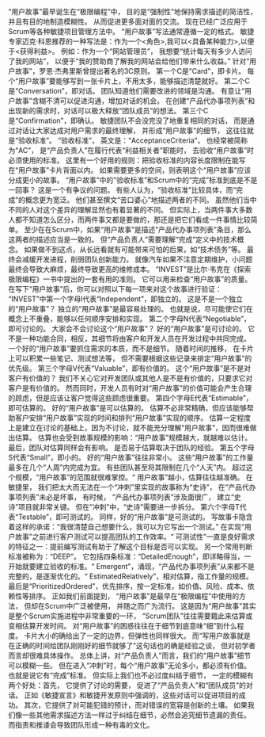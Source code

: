 “用户故事”最早诞生在“极限编程”中，
目的是“强制性”地保持需求描述的简洁性，
并且有目的地制造模糊性。
从而促进更多面对面的交流。
现在已经广泛应用于Scrum等各种敏捷项目管理方法中。
“用户故事”写法通常遵循一定的格式。
敏捷专家迈克·科恩推荐的一种写法是：作为一个<角色>,我可以<具备某种能力>,以便于<获得利益>。
例如：作为一个“网站管理员”，
我想要“统计每天有多少人访问了我的网站”，
以便于“我的赞助商了解我的网站会给他们带来什么收益。”
针对“用户故事”，罗恩·杰弗里斯曾提出著名的3C原则。
第一个C是“Card”，即卡片。
每个“用户故事”要能够写到一张卡片上，不用太多，能够描述清楚就好。
第二个C是“Conversation”，即对话。
团队知道他们需要改进的领域是沟通。
有意让“用户故事”含糊不清可以促进沟通，增加对话的机会。
在创建“产品代办事项列表”和出现新的需求时，对话可以极大释放“团队成员”的想法。
第三个C是“Confirmation”，即确认。
敏捷团队不会没完没了地重复相同的对话，
而是通过对话让大家达成对用户需求的最终理解，
并形成“用户故事”的细节，
这往往就是“验收标准”。
“验收标准”，
英文是：“AcceptanceCriteria”，
也经常被简称为“AC”，
是“产品负责人”在履行代表“利益相关者”职能时，
去验收“用户故事”时必须使用的标准。
这里有一个好用的规则：把验收标准的内容长度限制在能写在“用户故事”卡片背面以内。
如果需要更多的空间，则表明这个“用户故事”应该分成更小的故事。
“用户故事”中的“验收标准”和Scrum中的“完成”标准到底是不是一回事？
这是一个有争议的问题。
有些人认为，“验收标准”比较具体，而“完成”的概念更为宽泛。
他们甚至撰文“苦口婆心”地描述两者的不同。
虽然他们当中不同的人对这个差异的理解显然也有着显著的不同。
但实际上，当两件事大多数人都不知道怎么区分，而两件事又都是要做的，那还是把它们看成一件事情比较简单。
至少在在Scrum中，如果“用户故事”是描述“产品代办事项列表”条目，那么这两者的描述应当是一致的。
但“产品负责人”需要理解“完成”定义中的技术概念。
如果做不到这点，从长远看就有可能带来可怕的后果，如“技术债务”等。
最终会减缓开发进程，削弱团队创新能力。
就像汽车如果不注意定期维护，小问题最终会导致大麻烦，最终导致更高的维修成本。
“INVEST”是比尔·韦克在《探索极限编程》一书中提出的一套有用的准则。
它可以用来检查“用户故事”的质量。
在写下“用户故事”后，你可以对照以下每一项来对这个故事进行验证：
“INVEST”中第一个字母I代表“Independent”，即独立的。
这是不是一个独立的“用户故事”？
独立的“用户故事”是最容易处理的。
也就是说，尽可能使它们在概念上不重叠，能够以任何顺序安排和实现。
第二个字母N代表“Negotiable”，即可讨论的。
大家会不会讨论这个“用户故事”？
好的“用户故事”是可讨论的。
它不是一种功能合同，相反，其细节将由客户和开发人员在开发过程中共同完成。
一个好的“用户故事”要抓住需求的本质，而不是细节。
随着时间的推移，
在卡片上可以积累一些笔记、测试想法等，
但不需要根据这些记录来排定“用户故事”的优先级。
第三个字母V代表“Valuable”，即有价值的。
这个“用户故事”是不是对客户有价值的？
我们不关心它对开发团队或其他人是不是有价值的，只要求它对客户是有价值的。
然而同时，开发人员有时对“用户故事”的价值可能会产生合理的顾虑，但是应该让客户觉得这些顾虑很重要。
第四个字母E代表“Estimable”，即可估算的。
好的“用户故事”是可以估算的。
估算不必非常精确，但应该能够帮助客户安排“用户故事”实现的时间和排列“用户故事”实现的顺序。
估算一定程度上是建立在讨论的基础上，因为不讨论，就不能充分理解“用户故事”，因而很难做出估算。
估算也会受到故事规模的影响：“用户故事”规模越大，就越难以估计。
最后，团队对估算同样会有影响。
是否易于估算取决于团队的经验。
第五个字母S代表“Small”，即小的。
好的“用户故事”往往非常小。
这些“用户故事”的工作量最多在几个“人周”内完成为宜。
有些团队甚至将其限制在几个“人天”内。
超过这个规模，“用户故事”的范围就很难掌控。“
用户故事”越小，估算往往越准确。
在敏捷里，
我们把太大而无法在一个“冲刺”里实现的故事称为“史诗”，
在“产品代办事项列表”未必是坏事，
有时候，
“产品代办事项列表”涉及面很广，
建立“史诗”项目就非常关键。
但在“冲刺”中，“史诗”需要进一步拆分。
第六个字母T代表“Testable”，即可测试的。
同样，好的“用户故事”是可测试的。
写故事卡隐含着这样的承诺：“我很清楚自己想要什么，我可以为它写出一个测试。”
在实现“用户故事”之前进行客户测试可以提高团队的工作效率。“
可测试性”一直是良好需求的特征之一：提前编写测试有助于了解这个目标是否可以实现。
另一个常用判断标准被称为：“DEEP”。
它包括四条标准：“DetailedEnough”，即详略得当，一开始就要建立验收的标准。“
Emergent”，涌现，“产品代办事项列表”从来都不是完整的，是逐渐优化的。“
EstimatedRelatively”，相对估算，指工作量的规模。
最后是“PrioritizedOrdered”，优先排序，按一定标准，如价值、风险、成本、依赖性等排序。
正如我们前面提到，
“用户故事”是最早在“极限编程”中使用的方法，
但却在Scrum中广泛被使用，
并随之而广为流行。
这是因为“用户故事”其实是整个Scrum实施进程中非常重要的一环，
“Scrum团队”往往需要籍此来估算或变相估算开发时间。
对“用户故事”的困惑往往在于细节到底意味“细”到什么程度。
卡片大小的确给出了一定的边界，但弹性也同样很大。
而“写用户故事就是在正确的时间给团队刚刚好的细节就够了”这句话也的确是经验之谈，
但对初学者而言却很难具体操作。
总体上讲，对“产品负责人”而言，我们的“用户故事”细节可以模糊一些。
但在进入“冲刺”时，每个“用户故事”无论多小，都必须有价值。
也就是说它有“完成”标准。
但实际上我们也不必过度纠结于细节，
一定的模糊有两个好处：首先，
它提供了讨论的需要，
促进了“产品负责人”和“团队成员”的对话。
正如《敏捷宣言》和敏捷开发原则中强调的，这些对话可以促进项目的成功。
其次，它提供了对可能犯错的预计，而对错误的宽容是创新的土壤。
如果我们像一些其他需求描述方法一样过于纠结在细节，必然会追究细节遗漏的责任。
而指责和推诿会导致团队形成一种有毒的文化。
